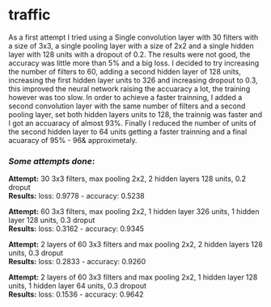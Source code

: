 # traffic

As a first attempt I tried using a Single convolution layer with 30 filters with a size of 3x3, a single pooling layer with a size of 2x2 and a single hidden layer with 128 units with a dropout of 0.2. The results were not good, the accuracy was little more than 5% and a big loss. I decided to try increasing the number of filters to 60, adding a second hidden layer of 128 units, increasing the first hidden layer units to 326 and increasing dropout to 0.3, this improved the neural network raising the accuaracy a lot, the training however was too slow. In order to achieve a faster trainning, I added a second convolution layer with the same number of filters and a second pooling layer, set both hidden layers units to 128, the trainnig was faster and I got an accuaracy of almost 93%. Finally I reduced the number of units of the second hidden layer to 64 units getting a faster trainning and a final acuaracy of 95% - 96& approximetaly.

### *Some attempts done*:

**Attempt:** 30 3x3 filters, max pooling 2x2, 2 hidden layers 128 units, 0.2 droput  
**Results:** loss: 0.9778 - accuracy: 0.5238

**Attempt:** 60 3x3 filters, max pooling 2x2, 1 hidden layer 326 units, 1 hidden layer 128 units, 0.3 droput  
**Results:** loss: 0.3162 - accuracy: 0.9345

**Attempt:** 2 layers of 60 3x3 filters and max pooling 2x2, 2 hidden layers 128 units, 0.3 droput  
**Results:** loss: 0.2833 - accuracy: 0.9260

**Attempt:** 2 layers of 60 3x3 filters and max pooling 2x2, 1 hidden layer 128 units, 1 hidden layer 64 units, 0.3 dropout  
**Results:** loss: 0.1536 - accuracy: 0.9642